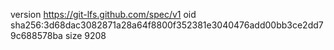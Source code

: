 version https://git-lfs.github.com/spec/v1
oid sha256:3d68dac3082871a28a64f8800f352381e3040476add00bb3ce2dd79c688578ba
size 9208
